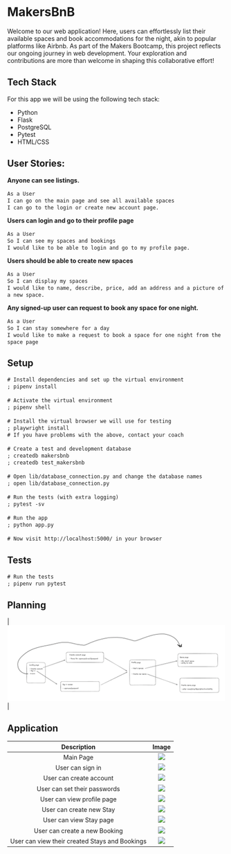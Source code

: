 # MakersBnB 

Welcome to our web application! Here, users can effortlessly list their available spaces and book accommodations for the night, akin to popular platforms like Airbnb. As part of the Makers Bootcamp, this project reflects our ongoing journey in web development. Your exploration and contributions are more than welcome in shaping this collaborative effort!

## Tech Stack
For this app we will be using the following tech stack:
- Python
- Flask
- PostgreSQL
- Pytest
- HTML/CSS

## User Stories:

**Anyone can see listings.**
~~~~
As a User
I can go on the main page and see all available spaces
I can go to the login or create new account page.
~~~~
**Users can login and go to their profile page**
~~~~
As a User
So I can see my spaces and bookings
I would like to be able to login and go to my profile page.
~~~~
**Users should be able to create new spaces**
~~~~
As a User
So I can display my spaces
I would like to name, describe, price, add an address and a picture of a new space.
~~~~
**Any signed-up user can request to book any space for one night.**
~~~~
As a User
So I can stay somewhere for a day
I would like to make a request to book a space for one night from the space page
~~~~


## Setup

```shell
# Install dependencies and set up the virtual environment
; pipenv install

# Activate the virtual environment
; pipenv shell

# Install the virtual browser we will use for testing
; playwright install
# If you have problems with the above, contact your coach

# Create a test and development database
; createdb makersbnb
; createdb test_makersbnb

# Open lib/database_connection.py and change the database names
; open lib/database_connection.py

# Run the tests (with extra logging)
; pytest -sv

# Run the app
; python app.py

# Now visit http://localhost:5000/ in your browser
```

## Tests

```
# Run the tests
; pipenv run pytest 
```

## Planning
| ![](static/images/plan-design.png)|



## Application

|   Description    |   Image    |
|:------------:|:----------------:|
|Main Page| ![](/images/)|
|User can sign in| ![](/images/)|
|User can create account| ![](/images/)|
|User can set their passwords| ![](/images/)|
|User can view profile page| ![](/images/)|
|User can create new Stay| ![](/images/)|
|User can view Stay page| ![](/images/)|
|User can create a new Booking| ![](/images/)|
|User can view their created Stays and Bookings| ![](/images/)|






